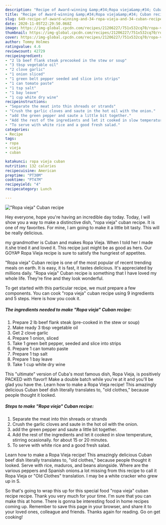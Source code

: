 ```yaml
---
description: "Recipe of Award-winning &amp;#34;Ropa vieja&amp;#34; Cuban recipe"
title: "Recipe of Award-winning &amp;#34;Ropa vieja&amp;#34; Cuban recipe"
slug: 649-recipe-of-award-winning-and-34-ropa-vieja-and-34-cuban-recipe
date: 2020-11-05T22:29:50.068Z
image: https://img-global.cpcdn.com/recipes/21206227/751x532cq70/ropa-vieja-cuban-recipe-recipe-main-photo.jpg
thumbnail: https://img-global.cpcdn.com/recipes/21206227/751x532cq70/ropa-vieja-cuban-recipe-recipe-main-photo.jpg
cover: https://img-global.cpcdn.com/recipes/21206227/751x532cq70/ropa-vieja-cuban-recipe-recipe-main-photo.jpg
author: Tommy Holmes
ratingvalue: 4.6
reviewcount: 42729
recipeingredient:
- "2 lb beef flank steak precooked in the stew or soup"
- "3 tbsp vegetable oil"
- "2 clove garlic"
- "1 onion sliced"
- "1 green belt pepper seeded and slice into strips"
- "1 can tomato paste"
- "1 tsp salt"
- "1 bay leave"
- "1 cup white dry wine"
recipeinstructions:
- "Separate the meat into thin shreads or strands"
- "Crush the garlic cloves and saute in the hot oil with the onion."
- "add the green pepper and saute a little bit together."
- "Add the rest of the ingredients and let it cooked in slow temperature, stirring ocasionally. for about 15 or 20 minutes."
- "To serve with white rice and a good fresh salad."
categories:
- Recipe
tags:
- ropa
- vieja
- cuban

katakunci: ropa vieja cuban 
nutrition: 132 calories
recipecuisine: American
preptime: "PT30M"
cooktime: "PT47M"
recipeyield: "4"
recipecategory: Lunch

---
```



![&#34;Ropa vieja&#34; Cuban recipe](https://img-global.cpcdn.com/recipes/21206227/751x532cq70/ropa-vieja-cuban-recipe-recipe-main-photo.jpg)

Hey everyone, hope you're having an incredible day today. Today, I will show you a way to make a distinctive dish, &#34;ropa vieja&#34; cuban recipe. It is one of my favorites. For mine, I am going to make it a little bit tasty. This will be really delicious.

my grandmother is Cuban and makes Ropa Vieja. When I told her I made it.she tried it and loved it. This recipe just might be as good as hers. Our GOYA® Ropa Vieja recipe is sure to satisfy the hungriest of appetites.

&#34;Ropa vieja&#34; Cuban recipe is one of the most popular of recent trending meals on earth. It is easy, it is fast, it tastes delicious. It's appreciated by millions daily. &#34;Ropa vieja&#34; Cuban recipe is something that I have loved my whole life. They're fine and they look wonderful.


To get started with this particular recipe, we must prepare a few components. You can cook &#34;ropa vieja&#34; cuban recipe using 9 ingredients and 5 steps. Here is how you cook it.

<!--inarticleads1-->

##### The ingredients needed to make &#34;Ropa vieja&#34; Cuban recipe:

1. Prepare 2 lb beef flank steak (pre-cooked in the stew or soup)
1. Make ready 3 tbsp vegetable oil
1. Get 2 clove garlic
1. Prepare 1 onion, sliced
1. Take 1 green belt pepper, seeded and slice into strips
1. Prepare 1 can tomato paste
1. Prepare 1 tsp salt
1. Prepare 1 bay leave
1. Take 1 cup white dry wine


This &#34;ultimate&#34; version of Cuba&#39;s most famous dish, Ropa Vieja, is positively PACKED with flavor!! Make a double batch while you&#39;re at it and you&#39;ll be glad you have the. Learn how to make a Ropa Vieja recipe! This amazingly delicious Cuban beef dish literally translates to, &#34;old clothes,&#34; because people thought it looked. 

<!--inarticleads2-->

##### Steps to make &#34;Ropa vieja&#34; Cuban recipe:

1. Separate the meat into thin shreads or strands
1. Crush the garlic cloves and saute in the hot oil with the onion.
1. add the green pepper and saute a little bit together.
1. Add the rest of the ingredients and let it cooked in slow temperature, stirring ocasionally. for about 15 or 20 minutes.
1. To serve with white rice and a good fresh salad.


Learn how to make a Ropa Vieja recipe! This amazingly delicious Cuban beef dish literally translates to, &#34;old clothes,&#34; because people thought it looked. Serve with rice, maduros, and beans alongside. Where are the various peppers and Spanish onions.a lot missing from this recipe to call it Ropa Vieja or &#34;Old Clothes&#34; translation. I may be a white cracker who grew up in S. 

So that's going to wrap this up for this special food &#34;ropa vieja&#34; cuban recipe recipe. Thank you very much for your time. I'm sure that you can make this at home. There is gonna be interesting food in home recipes coming up. Remember to save this page in your browser, and share it to your loved ones, colleague and friends. Thanks again for reading. Go on get cooking!
